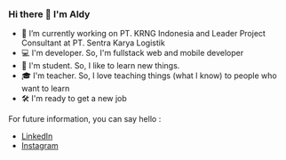 ### Hi there 👋 I'm Aldy

- 🔭 I’m currently working on PT. KRNG Indonesia and Leader Project Consultant at PT. Sentra Karya Logistik  
- 💻 I'm developer. So, I'm fullstack web and mobile developer
- 📖 I'm student. So, I like to learn new things.
- 🎓 I'm teacher. So, I love teaching things (what I know) to people who want to learn
- 🛠 I'm ready to get a new job

For future information, you can say hello :
- [LinkedIn](https://www.linkedin.com/in/aldysetiaa)
- [Instagram](https://www.instagram.com/aldysetiaa/)
